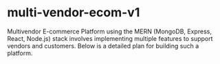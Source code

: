 # multi-vendor-ecom-v1
 Multivendor E-commerce Platform using the MERN (MongoDB, Express, React, Node.js) stack involves implementing multiple features to support vendors and customers. Below is a detailed plan for building such a platform.
